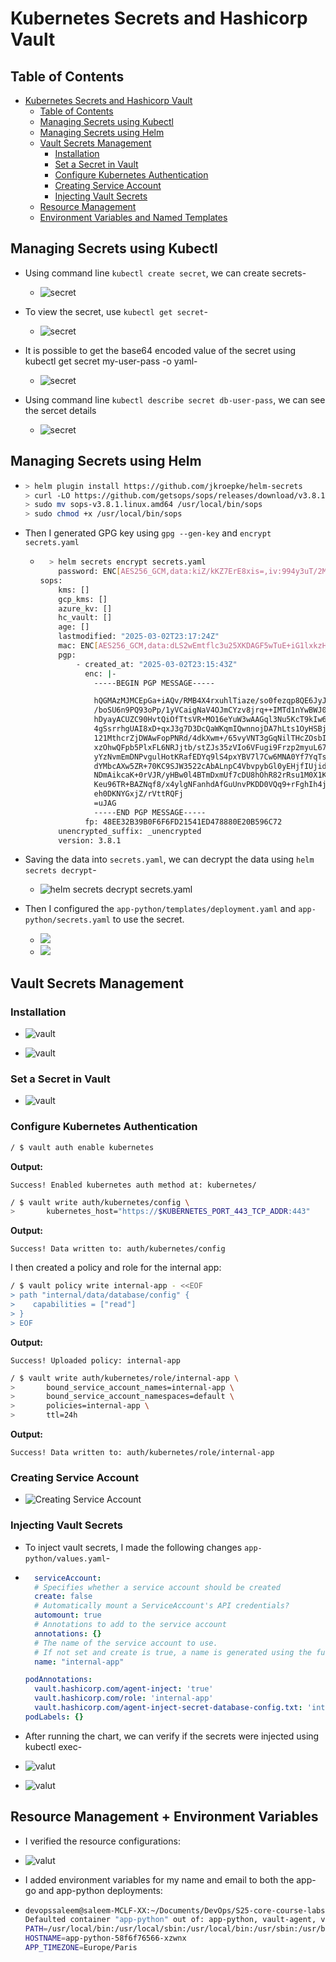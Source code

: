 # Kubernetes Secrets and Hashicorp Vault

## Table of Contents

- [Kubernetes Secrets and Hashicorp Vault](#kubernetes-secrets-and-hashicorp-vault)
  - [Table of Contents](#table-of-contents)
  - [Managing Secrets using Kubectl](#managing-secrets-using-kubectl)
  - [Managing Secrets using Helm](#managing-secrets-using-helm)
  - [Vault Secrets Management](#vault-secrets-management)
    - [Installation](#installation)
    - [Set a Secret in Vault](#set-a-secret-in-vault)
    - [Configure Kubernetes Authentication](#configure-kubernetes-authentication)
    - [Creating Service Account](#creating-service-account)
    - [Injecting Vault Secrets](#injecting-vault-secrets)
  - [Resource Management](#resource-management)
  - [Environment Variables and Named Templates](#environment-variables-and-named-templates)

## Managing Secrets using Kubectl

- Using command line `kubectl create secret`, we can create secrets-
  - ![secret](images/create_secret.png)

- To view the secret, use `kubectl get secret`-
  - ![secret](images/view_secret.png)

- It is possible to get the base64 encoded value of the secret using kubectl get secret my-user-pass -o yaml-
  - ![secret](images/base64_secret.png)

- Using command line `kubectl describe secret db-user-pass`, we can see the sercet details
  - ![secret](images/described_secret.png)  


## Managing Secrets using Helm

- ```bash
  > helm plugin install https://github.com/jkroepke/helm-secrets
  > curl -LO https://github.com/getsops/sops/releases/download/v3.8.1/sops-v3.8.1.linux.amd64
  > sudo mv sops-v3.8.1.linux.amd64 /usr/local/bin/sops
  > sudo chmod +x /usr/local/bin/sops
  ```

- Then I generated GPG key using `gpg --gen-key` and `encrypt secrets.yaml`
  - ```bash
      > helm secrets encrypt secrets.yaml
        password: ENC[AES256_GCM,data:kiZ/kKZ7ErE8xis=,iv:994y3uT/2MvsTnDKnHFEaXps/Pz1Qe0KzYjgQe0bhGo=,tag:EYXCd6nbmrHTEQ6UdVUYYQ==,type:int]
    sops:
        kms: []
        gcp_kms: []
        azure_kv: []
        hc_vault: []
        age: []
        lastmodified: "2025-03-02T23:17:24Z"
        mac: ENC[AES256_GCM,data:dLS2wEmtflc3u25XKDAGF5wTuE+iG1lxkzHggeKkJIk6hDZxxpXHQREqIURqMGLmmYotD9uFrPEkR9LXID8OoLdhGpmXEJG0qDKWRbmCvSrqlURyFzQJQB12hEaZXSw8JNnVsfA3x4yEp5yktCmnBWDmJoW2n/5NQTGxpUpP0ss=,iv:enFppNhMUWXRxIop4vmxVNOfeJb1hjmL1Pv5V3dmMV8=,tag:0nR/iQNABaVXTlIqpIjQUw==,type:str]
        pgp:
            - created_at: "2025-03-02T23:15:43Z"
              enc: |-
                -----BEGIN PGP MESSAGE-----

                hQGMAzMJMCEpGa+iAQv/RMB4X4rxuhlTiaze/so0fezqp8QE6JyJ/3msZ0008Vzm
                /boSU6n9PQ93oPp/1yVCaigNaV4OJmCYzv8jrq++IMTd1nYwBWJ0XmbGZu5IzPil
                hDyayACUZC90HvtQiOfTtsVR+MO16eYuW3wAAGql3Nu5KcT9kIw6zGolcOzI9GqN
                4gSsrrhgUAI8xD+qxJ3g7D3DcQaWKqmIQwnnojDA7hLts1OyHSBjYy54gfOgd9lq
                121MthcrZjDWAwFopPNRd/4dkXwm+/65vyVNT3gGqNilTHcZOsbIzixL6qUTM666
                xzOhwQFpb5PlxFL6NRJjtb/stZJs35zVIo6VFugi9Frzp2myuL67xGeO3m9X8wBb
                yYzNvmEmDNPvgulHotKRafEDYq9lS4pxYBV7l7Cw6MNA0Yf7YqTshg5aP92n8utP
                dYMbcAXw5ZR+70KC9SJW3522cAbALnpC4VbvpybGl0yEHjfIUjidY8ve+3Ewn/mI
                NDmAikcaK+0rVJR/yHBw0l4BTmDxmUf7cDU8hOhR82rRsu1M0X1KORjwfvFgLeiR
                Keu96TR+BAZNqf8/x4ylgNFanhdAfGuUnvPKDD0VQq9+rFghIh4jFO+z1FodM5JK
                eh0DKNYGxjZ/rVttRQFj
                =uJAG
                -----END PGP MESSAGE-----
              fp: 48EE32B39B0F6F6FD21541ED478880E20B596C72
        unencrypted_suffix: _unencrypted
        version: 3.8.1
    ```

- Saving the data into `secrets.yaml`, we can decrypt the data using `helm secrets decrypt`-

  - ![helm secrets decrypt secrets.yaml](images/secrets_decrypt.png)

- Then I configured the `app-python/templates/deployment.yaml` and `app-python/secrets.yaml` to use the secret.
  - ![](images/secret_install.png)
  - ![](images/secret_check%20.png)


## Vault Secrets Management

### Installation
  - ![vault](images/vault_install.png)

  - ![vault](images/vault_check_inst.png)


### Set a Secret in Vault
  - ![vault](images/vault_set_secret.png)


### Configure Kubernetes Authentication

```bash
/ $ vault auth enable kubernetes
```

**Output:**

```log
Success! Enabled kubernetes auth method at: kubernetes/
```

```bash
/ $ vault write auth/kubernetes/config \
>       kubernetes_host="https://$KUBERNETES_PORT_443_TCP_ADDR:443"
```

**Output:**

```log
Success! Data written to: auth/kubernetes/config
```

I then created a policy and role for the internal app:

```bash
/ $ vault policy write internal-app - <<EOF
> path "internal/data/database/config" {
>    capabilities = ["read"]
> }
> EOF
```

**Output:**

```log
Success! Uploaded policy: internal-app
```

```bash
/ $ vault write auth/kubernetes/role/internal-app \
>       bound_service_account_names=internal-app \
>       bound_service_account_namespaces=default \
>       policies=internal-app \
>       ttl=24h
```

**Output:**

```log
Success! Data written to: auth/kubernetes/role/internal-app
```

### Creating Service Account
  - ![Creating Service Account](images/vault_create_service_account.png)


### Injecting Vault Secrets
  - To inject vault secrets, I made the following changes `app-python/values.yaml`-

  - ```yaml
      serviceAccount:
      # Specifies whether a service account should be created
      create: false
      # Automatically mount a ServiceAccount's API credentials?
      automount: true
      # Annotations to add to the service account
      annotations: {}
      # The name of the service account to use.
      # If not set and create is true, a name is generated using the fullname template
      name: "internal-app"

    podAnnotations:          
      vault.hashicorp.com/agent-inject: 'true'
      vault.hashicorp.com/role: 'internal-app'
      vault.hashicorp.com/agent-inject-secret-database-config.txt: 'internal/data/database/config'
    podLabels: {}
    ```
  - After running the chart, we can verify if the secrets were injected using kubectl exec-

  - ![valut](images/vault_running.png)
  - ![valut](images/vault_inside_bash.png)

## Resource Management + Environment Variables 

  - I verified the resource configurations:
  - ![valut](images/vault_resouce.png)

  - I added environment variables for my name and email to both the app-go and app-python deployments:

  - ```bash 
    devopssaleem@saleem-MCLF-XX:~/Documents/DevOps/S25-core-course-labs/k8s$ kubectl exec -it app-python-58f6f76566-xzwnx -- printenv
    Defaulted container "app-python" out of: app-python, vault-agent, vault-agent-init (init)
    PATH=/usr/local/bin:/usr/local/sbin:/usr/local/bin:/usr/sbin:/usr/bin:/sbin:/bin
    HOSTNAME=app-python-58f6f76566-xzwnx
    APP_TIMEZONE=Europe/Paris
    ```